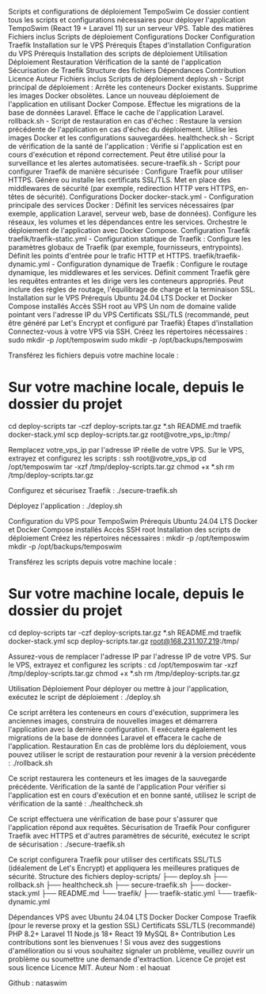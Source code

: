 Scripts et configurations de déploiement TempoSwim
Ce dossier contient tous les scripts et configurations nécessaires pour déployer l'application TempoSwim (React 19 + Laravel 11) sur un serveur VPS.
Table des matières
Fichiers inclus
Scripts de déploiement
Configurations Docker
Configuration Traefik
Installation sur le VPS
Prérequis
Étapes d'installation
Configuration du VPS
Prérequis
Installation des scripts de déploiement
Utilisation
Déploiement
Restauration
Vérification de la santé de l'application
Sécurisation de Traefik
Structure des fichiers
Dépendances
Contribution
Licence
Auteur
Fichiers inclus
Scripts de déploiement
deploy.sh - Script principal de déploiement :
Arrête les conteneurs Docker existants.
  Supprime les images Docker obsolètes.
  Lance un nouveau déploiement de l'application en utilisant Docker Compose.
  Effectue les migrations de la base de données Laravel.
  Efface le cache de l'application Laravel.
rollback.sh - Script de restauration en cas d'échec :
  Restaure la version précédente de l'application en cas d'échec du déploiement.
  Utilise les images Docker et les configurations sauvegardées.
healthcheck.sh - Script de vérification de la santé de l'application :
  Vérifie si l'application est en cours d'exécution et répond correctement.
  Peut être utilisé pour la surveillance et les alertes automatisées.
secure-traefik.sh - Script pour configurer Traefik de manière sécurisée :
  Configure Traefik pour utiliser HTTPS.
  Génère ou installe les certificats SSL/TLS.
  Met en place des middlewares de sécurité (par exemple, redirection HTTP vers HTTPS, en-têtes de sécurité).
Configurations Docker
docker-stack.yml - Configuration principale des services Docker :
  Définit les services nécessaires (par exemple, application Laravel, serveur web, base de données).
  Configure les réseaux, les volumes et les dépendances entre les services.
  Orchestre le déploiement de l'application avec Docker Compose.
Configuration Traefik
traefik/traefik-static.yml - Configuration statique de Traefik :
  Configure les paramètres globaux de Traefik (par exemple, fournisseurs, entrypoints).
  Définit les points d'entrée pour le trafic HTTP et HTTPS.
traefik/traefik-dynamic.yml - Configuration dynamique de Traefik :
  Configure le routage dynamique, les middlewares et les services.
  Définit comment Traefik gère les requêtes entrantes et les dirige vers les conteneurs appropriés.
  Peut inclure des règles de routage, l'équilibrage de charge et la terminaison SSL.
Installation sur le VPS
Prérequis
Ubuntu 24.04 LTS
Docker et Docker Compose installés
Accès SSH root au VPS
Un nom de domaine valide pointant vers l'adresse IP du VPS
Certificats SSL/TLS (recommandé, peut être généré par Let's Encrypt et configuré par Traefik)
Étapes d'installation
Connectez-vous à votre VPS via SSH.
Créez les répertoires nécessaires :
sudo mkdir -p /opt/temposwim
sudo mkdir -p /opt/backups/temposwim


Transférez les fichiers depuis votre machine locale :
# Sur votre machine locale, depuis le dossier du projet
cd deploy-scripts
tar -czf deploy-scripts.tar.gz *.sh README.md traefik docker-stack.yml
scp deploy-scripts.tar.gz root@votre_vps_ip:/tmp/

Remplacez votre_vps_ip par l'adresse IP réelle de votre VPS.
Sur le VPS, extrayez et configurez les scripts :
ssh root@votre_vps_ip
cd /opt/temposwim
tar -xzf /tmp/deploy-scripts.tar.gz
chmod +x *.sh
rm /tmp/deploy-scripts.tar.gz


Configurez et sécurisez Traefik :
./secure-traefik.sh


Déployez l'application :
./deploy.sh


Configuration du VPS pour TempoSwim
Prérequis
Ubuntu 24.04 LTS
Docker et Docker Compose installés
Accès SSH root
Installation des scripts de déploiement
Créez les répertoires nécessaires :
mkdir -p /opt/temposwim
mkdir -p /opt/backups/temposwim


Transférez les scripts depuis votre machine locale :
# Sur votre machine locale, depuis le dossier du projet
cd deploy-scripts
tar -czf deploy-scripts.tar.gz *.sh README.md traefik docker-stack.yml
scp deploy-scripts.tar.gz root@168.231.107.219:/tmp/

Assurez-vous de remplacer l'adresse IP par l'adresse IP de votre VPS.
Sur le VPS, extrayez et configurez les scripts :
cd /opt/temposwim
tar -xzf /tmp/deploy-scripts.tar.gz
chmod +x *.sh
rm /tmp/deploy-scripts.tar.gz


Utilisation
Déploiement
Pour déployer ou mettre à jour l'application, exécutez le script de déploiement :
./deploy.sh


Ce script arrêtera les conteneurs en cours d'exécution, supprimera les anciennes images, construira de nouvelles images et démarrera l'application avec la dernière configuration. Il exécutera également les migrations de la base de données Laravel et effacera le cache de l'application.
Restauration
En cas de problème lors du déploiement, vous pouvez utiliser le script de restauration pour revenir à la version précédente :
./rollback.sh


Ce script restaurera les conteneurs et les images de la sauvegarde précédente.
Vérification de la santé de l'application
Pour vérifier si l'application est en cours d'exécution et en bonne santé, utilisez le script de vérification de la santé :
./healthcheck.sh


Ce script effectuera une vérification de base pour s'assurer que l'application répond aux requêtes.
Sécurisation de Traefik
Pour configurer Traefik avec HTTPS et d'autres paramètres de sécurité, exécutez le script de sécurisation :
./secure-traefik.sh


Ce script configurera Traefik pour utiliser des certificats SSL/TLS (idéalement de Let's Encrypt) et appliquera les meilleures pratiques de sécurité.
Structure des fichiers
deploy-scripts/
├── deploy.sh
├── rollback.sh
├── healthcheck.sh
├── secure-traefik.sh
├── docker-stack.yml
├── README.md
└── traefik/
    ├── traefik-static.yml
    └── traefik-dynamic.yml


Dépendances
VPS avec Ubuntu 24.04 LTS
Docker
Docker Compose
Traefik (pour le reverse proxy et la gestion SSL)
Certificats SSL/TLS (recommandé)
PHP 8.2+
Laravel 11
Node.js 18+
React 19
MySQL 8+
Contribution
Les contributions sont les bienvenues ! Si vous avez des suggestions d'amélioration ou si vous souhaitez signaler un problème, veuillez ouvrir un problème ou soumettre une demande d'extraction.
Licence
Ce projet est sous licence Licence MIT.
Auteur
Nom : el haouat

Github : nataswim

